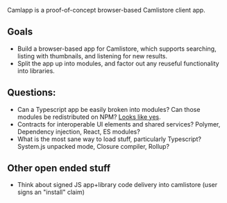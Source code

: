 Camlapp is a proof-of-concept browser-based Camlistore client app.

## Goals

- Build a browser-based app for Camlistore, which supports searching, listing with thumbnails, and listening for new results.
- Split the app up into modules, and factor out any reuseful functionality into libraries.

## Questions:

- Can a Typescript app be easily broken into modules? Can those modules be redistributed on NPM? [Looks like yes](http://blog.charto.net/node-js/Publishing-TypeScript-based-modules-on-npm/).
- Contracts for interoperable UI elements and shared services? Polymer, Dependency injection, React, ES modules?
- What is the most sane way to load stuff, particularly Typescript? System.js unpacked mode, Closure compiler, Rollup? 

## Other open ended stuff

- Think about signed JS app+library code delivery into camlistore (user signs an "install" claim)
